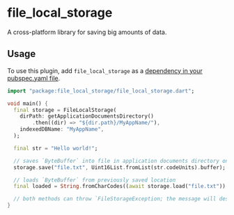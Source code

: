 # file_local_storage

A cross-platform library for saving big amounts of data.

## Usage

To use this plugin, add `file_local_storage` as a [dependency in your pubspec.yaml file](https://flutter.dev/platform-plugins/).

```dart
import "package:file_local_storage/file_local_storage.dart";

void main() {
  final storage = FileLocalStorage(
    dirPath: getApplicationDocumentsDirectory()
        .then((dir) => "${dir.path}/MyAppName/"),
    indexedDBName: "MyAppName",
  );

  final str = "Hello world!";

  // saves `ByteBuffer` into file in application documents directory on IO platforms and into IndexedDB on the web 
  storage.save("file.txt", Uint16List.fromList(str.codeUnits).buffer);

  // loads `ByteBuffer` from previously saved location
  final loaded = String.fromCharCodes((await storage.load("file.txt")).asUint16List());

  // both methods can throw `FileStorageException; the message will describe the failure
}
```
